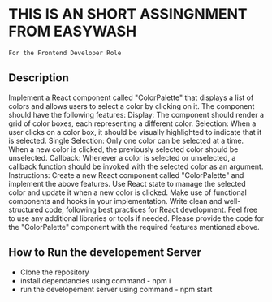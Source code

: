 # THIS IS AN SHORT ASSINGNMENT FROM EASYWASH
    For the Frontend Developer Role

## Description

Implement a React component called "ColorPalette" that displays a list of colors and allows users to select a color by clicking on it. The component should have the following features: Display: The component should render a grid of color boxes, each representing a different color. Selection: When a user clicks on a color box, it should be visually highlighted to indicate that it is selected. Single Selection: Only one color can be selected at a time. When a new color is clicked, the previously selected color should be unselected. Callback: Whenever a color is selected or unselected, a callback function should be invoked with the selected color as an argument. Instructions: Create a new React component called "ColorPalette" and implement the above features. Use React state to manage the selected color and update it when a new color is clicked. Make use of functional components and hooks in your implementation. Write clean and well-structured code, following best practices for React development. Feel free to use any additional libraries or tools if needed. Please provide the code for the "ColorPalette" component with the required features mentioned above.

## How to Run the developement Server
- Clone the repository 
- install dependancies using command - npm i
- run the developement server using command - 
npm start
